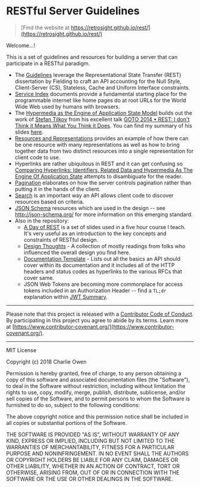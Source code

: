 # RESTful Server Guidelines

> [Find the website at https://retrosight.github.io/rest/](https://retrosight.github.io/rest/)

Welcome...!

This is a set of guidelines and resources for building a server that can participate in a RESTful paradigm.

* The [Guidelines](./guidelines.md) leverage the Representational State Transfer (REST) dissertation by Fielding to craft an API accounting for the Null Style, Client-Server (CS), Stateless, Cache and Uniform Interface constraints.
* [Service Index](./service-index.md) documents provide a fundamental starting place for the programmable internet like home pages do at root URLs for the World Wide Web used by humans with browsers.
* The [Hypermedia as the Engine of Application State Model](./hateoas-model-example.md) builds out the work of [Stefan Tilkov](https://twitter.com/stilkov) from his excellent talk [GOTO 2014 • REST: I don't Think it Means What You Think it Does](https://www.youtube.com/watch?v=pspy1H6A3FM). You can find my summary of his slides [here](https://github.com/retrosight/learning/blob/master/REST-I-dont-think-it-means-what-you-think-it-does-stefan-tilkov.md).
* [Resources and Representations](./resource-and-representation.md) provides an example of how there can be one resource with many representations as well as how to bring together data from two distinct resources into a single representation for client code to use.
* Hyperlinks are rather ubiquitous in REST and it can get confusing so [Comparing Hyperlinks: Identifiers, Related Data and Hypermedia As The Engine Of Application State](./id-related-data-hateoas.md) attempts to disambiguate for the reader.
* [Pagination](./pagination-design.md) elaborates on how the server controls pagination rather than putting it in the hands of the client.
* [Search](./search.md) is an important way an API allows client code to discover resources based on criteria.
* [JSON Schema](/schema) resources which are used in the design -- see http://json-schema.org/ for more information on this emerging standard.
* Also in the repository:
  * [A Day of REST](./A-Day-Of-REST.pdf) is a set of slides used in a five hour course I teach. It's very useful as an introduction to the key concepts and constraints of RESTful design.
  * [Design Thoughts](./design-thoughts.md) - A collection of mostly readings from folks who influenced the overall design you find here.
  * [Documentation Template](./documentation-template.md) - Lists out all the basics an API should cover within its documentation and it includes all of the HTTP headers and status codes as hyperlinks to the various RFCs that cover same.
  * JSON Web Tokens are becoming more commonplace for access tokens included in an Authorization Header -- find a `TL;dr` explanation within [JWT Summary](./jwt-summary.md).

---

Please note that this project is released with a [Contributor Code of Conduct](./code-of-conduct.md). By participating in this project you agree to abide by its terms. Learn more at [https://www.contributor-covenant.org/](https://www.contributor-covenant.org/).

---

MIT License

Copyright (c) 2018 Charlie Owen

Permission is hereby granted, free of charge, to any person obtaining a copy of this software and associated documentation files (the "Software"), to deal in the Software without restriction, including without limitation the rights to use, copy, modify, merge, publish, distribute, sublicense, and/or sell copies of the Software, and to permit persons to whom the Software is furnished to do so, subject to the following conditions:

The above copyright notice and this permission notice shall be included in all copies or substantial portions of the Software.

THE SOFTWARE IS PROVIDED "AS IS", WITHOUT WARRANTY OF ANY KIND, EXPRESS OR IMPLIED, INCLUDING BUT NOT LIMITED TO THE WARRANTIES OF MERCHANTABILITY, FITNESS FOR A PARTICULAR PURPOSE AND NONINFRINGEMENT. IN NO EVENT SHALL THE AUTHORS OR COPYRIGHT HOLDERS BE LIABLE FOR ANY CLAIM, DAMAGES OR OTHER LIABILITY, WHETHER IN AN ACTION OF CONTRACT, TORT OR OTHERWISE, ARISING FROM, OUT OF OR IN CONNECTION WITH THE SOFTWARE OR THE USE OR OTHER DEALINGS IN THE SOFTWARE.
